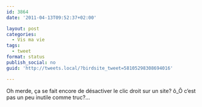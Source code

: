 ```yaml
---
id: 3864
date: '2011-04-13T09:52:37+02:00'

layout: post
categories:
  - Vis ma vie
tags:
  - tweet
format: status
publish_social: no
guid: 'http://tweets.local/?birdsite_tweet=58105298308694016'

---
```


Oh merde, ça se fait encore de désactiver le clic droit sur un site? ô\_Ô c’est pas un peu inutile comme truc?…